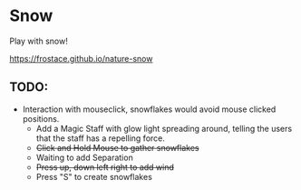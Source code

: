 # Snow
 Play with snow!

https://frostace.github.io/nature-snow

## TODO:
* Interaction with mouseclick, snowflakes would avoid mouse clicked positions.
  * Add a Magic Staff with glow light spreading around, telling the users that the staff has a repelling force.
  * ~~Click and Hold Mouse to gather snowflakes~~
  * Waiting to add Separation
  * ~~Press up, down left right to add wind~~
  * Press "S" to create snowflakes
